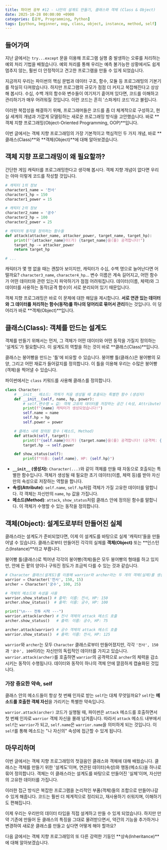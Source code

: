 ```yaml
---
title: 파이썬 공부 #12 - 나만의 설계도 만들기, 클래스와 객체 (Class & Object)
date: 2025-10-28 00:00:00 +0900
categories: [공부, Programming, Python]
tags: [python, beginner, oop, class, object, instance, method, self]
---
```


## 들어가며

지난 글에서는 `try...except` 문을 이용해 프로그램 실행 중 발생하는 오류를 처리하는 예외 처리 기법을 배웠습니다. 예외 처리를 통해 우리는 예측 불가능한 상황에서도 쉽게 멈추지 않는, 훨씬 더 안정적이고 견고한 프로그램을 만들 수 있게 되었습니다.

지금까지 우리는 파이썬의 핵심 문법과 데이터 구조, 함수, 모듈 등 프로그래밍의 기본기를 착실히 다져왔습니다. 하지만 프로그램의 규모가 점점 더 커지고 복잡해진다고 상상해 봅시다. 수십, 수백 개의 함수와 변수들이 여기저기 흩어져 있다면, 코드를 이해하고 관리하기가 매우 어려워질 것입니다. 이런 코드는 흔히 '스파게티 코드'라고 불립니다.

이러한 복잡성을 해결하기 위해, 프로그래머들은 코드를 좀 더 체계적으로 구성하고, 현실 세계의 개념과 가깝게 모델링하는 새로운 프로그래밍 방식을 고안했습니다. 바로 **객체 지향 프로그래밍(Object-Oriented Programming, OOP)**입니다.

이번 글에서는 객체 지향 프로그래밍의 가장 기본적이고 핵심적인 두 가지 개념, 바로 **클래스(Class)**와 **객체(Object)**에 대해 알아보겠습니다.

## 객체 지향 프로그래밍이 왜 필요할까?

간단한 게임 캐릭터를 프로그래밍한다고 생각해 봅시다. 객체 지향 개념이 없다면 우리는 아마 이렇게 코드를 작성할 것입니다.

```python
# 캐릭터 1의 정보
character1_name = '전사'
character1_hp = 150
character1_power = 15

# 캐릭터 2의 정보
character2_name = '궁수'
character2_hp = 100
character2_power = 25

# 캐릭터의 동작을 정의하는 함수들
def attack(attacker_name, attacker_power, target_name, target_hp):
    print(f"{attacker_name}이(가) {target_name}을(를) 공격합니다!")
    target_hp -= attacker_power
    return target_hp

# ...
```
캐릭터가 몇 명 없을 때는 괜찮아 보이지만, 캐릭터가 수십, 수백 명으로 늘어난다면 어떨까요? `character3_name`, `character4_hp`... 변수 이름은 계속 길어지고, 어떤 함수가 어떤 데이터와 관련 있는지 파악하기가 점점 어려워집니다. 데이터(이름, 체력)와 그 데이터를 사용하는 동작(공격 함수)이 서로 분리되어 있기 때문입니다.

객체 지향 프로그래밍은 바로 이 문제에 대한 해답을 제시합니다. **서로 연관 있는 데이터와 그 데이터를 처리하는 함수(동작)를 하나의 덩어리로 묶어서 관리**하는 것입니다. 이 덩어리가 바로 **객체(Object)**입니다.

## 클래스(Class): 객체를 만드는 설계도

객체를 만들기 위해서는 먼저, 그 객체가 어떤 데이터와 어떤 동작을 가질지 정의하는 '설계도'가 필요합니다. 이 설계도의 역할을 하는 것이 바로 **클래스(Class)**입니다.

클래스는 붕어빵을 만드는 '틀'에 비유할 수 있습니다. 붕어빵 틀(클래스)은 붕어빵의 모양, 그리고 어떤 재료가 들어갈지를 정의합니다. 이 틀을 이용해 우리는 수많은 붕어빵(객체)을 찍어낼 수 있습니다.

파이썬에서는 `class` 키워드를 사용해 클래스를 정의합니다.

```python
class Character:
    # __init__ 메소드: 객체가 처음 생성될 때 호출되는 특별한 함수 (생성자)
    def __init__(self, name, hp, power):
        # self.변수명 = 값: 객체 고유의 데이터를 저장하는 공간 (속성, Attribute)
        print(f"{name} 캐릭터가 생성되었습니다!")
        self.name = name
        self.hp = hp
        self.power = power

    # 클래스 내에 정의된 함수 (메소드, Method)
    def attack(self, target):
        print(f"{self.name}이(가) {target.name}을(를) 공격합니다! (공격력: {self.power})")
        target.hp -= self.power

    def show_status(self):
        print(f"이름: {self.name}, HP: {self.hp}")
```

-   **`__init__` (생성자)**: `Character(...)`와 같이 객체를 만들 때 자동으로 호출되는 특별한 함수입니다. 객체가 생성될 때 필요한 초기 데이터(이름, 체력 등)를 받아 자신만의 속성으로 저장하는 역할을 합니다.
-   **속성(Attribute)**: `self.name`, `self.hp`처럼 객체가 가질 고유한 데이터를 말합니다. 각 객체는 자신만의 `name`, `hp` 값을 가집니다.
-   **메소드(Method)**: `attack`, `show_status`처럼 클래스 안에 정의된 함수를 말합니다. 이 객체가 수행할 수 있는 동작을 정의합니다.

## 객체(Object): 설계도로부터 만들어진 실체

클래스라는 설계도가 준비되었다면, 이제 이 설계도를 바탕으로 실제 '캐릭터'들을 만들어낼 수 있습니다. 클래스로부터 만들어진 각각의 실체를 **객체(Object)** 또는 **인스턴스(Instance)**라고 부릅니다.

붕어빵 틀(클래스)로 찍어낸 각각의 붕어빵(객체)들은 모두 붕어빵의 형태를 하고 있지만, 안에 든 팥의 양이나 구워진 정도가 조금씩 다를 수 있는 것과 같습니다.

```python
# Character 클래스(설계도)를 이용해 warrior와 archer라는 두 개의 객체(실체)를 생성
warrior = Character('전사', 150, 15)
archer = Character('궁수', 100, 25)

# 객체의 메소드와 속성을 사용
warrior.show_status() # 출력: 이름: 전사, HP: 150
archer.show_status()  # 출력: 이름: 궁수, HP: 100

print("\n--- 전투 시작 ---")
warrior.attack(archer) # 전사 객체의 attack 메소드 호출
archer.show_status()   # 출력: 이름: 궁수, HP: 75

archer.attack(warrior) # 궁수 객체의 attack 메소드 호출
warrior.show_status()  # 출력: 이름: 전사, HP: 125
```
`warrior`와 `archer`는 모두 `Character` 클래스로부터 만들어졌지만, 각각 `'전사', 150`과 `'궁수', 100`이라는 자신만의 독립적인 데이터를 가지고 있습니다. `warrior.attack(archer)`를 호출하면 `warrior`의 공격력으로 `archer`의 체력을 감소시키는 동작이 수행됩니다. 데이터와 동작이 하나의 객체 안에 깔끔하게 캡슐화된 것입니다.

### 가장 중요한 약속, self

클래스 안의 메소드들이 항상 첫 번째 인자로 받는 `self`는 대체 무엇일까요?
`self`는 **메소드를 호출한 객체 자신**을 가리키는 특별한 약속입니다.

`warrior.attack(archer)` 코드가 실행될 때, 파이썬은 `attack` 메소드를 호출하면서 첫 번째 인자로 `warrior` 객체 자신을 몰래 넘겨줍니다. 따라서 `attack` 메소드 내부에서 `self`는 `warrior`가 되고, `self.name`은 `warrior.name`을 의미하게 되는 것입니다. 이 `self`를 통해 메소드는 "나 자신의" 속성에 접근할 수 있게 됩니다.

## 마무리하며

이번 글에서는 객체 지향 프로그래밍의 첫걸음인 클래스와 객체에 대해 배웠습니다. 클래스는 객체를 만들기 위한 '설계도'이며, 연관된 데이터(속성)와 행동(메소드)을 하나로 묶어 정의합니다. 객체는 이 클래스라는 설계도를 바탕으로 만들어진 '실체'이며, 자신만의 고유한 데이터를 가집니다.

이러한 접근 방식은 복잡한 프로그램을 논리적인 부품(객체)들의 조합으로 만들어나갈 수 있게 해줍니다. 코드는 훨씬 더 체계적으로 정리되고, 재사용하기 쉬워지며, 이해하기도 편해집니다.

이제 우리는 우리만의 데이터 타입을 직접 설계하고 만들 수 있게 되었습니다. 하지만 만약 기존에 만들어 둔 클래스의 특징을 그대로 물려받으면서, 약간의 기능을 추가하거나 변경하여 새로운 클래스를 만들고 싶다면 어떻게 해야 할까요?

다음 글에서는 객체 지향 프로그래밍의 또 다른 강력한 기둥인 **상속(Inheritance)**에 대해 알아보겠습니다.